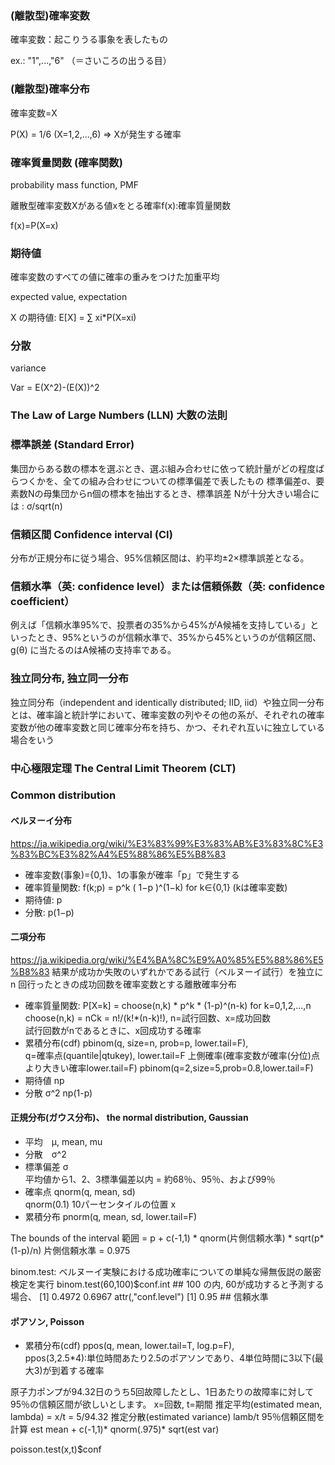 
### (離散型)確率変数
確率変数：起こりうる事象を表したもの

ex.: "1",...,"6" （＝さいころの出うる目）

### (離散型)確率分布
確率変数=X

P(X) = 1/6 (X=1,2,...,6) => Xが発生する確率

### 確率質量関数 (確率関数)
probability mass function, PMF

離散型確率変数Xがある値xをとる確率f(x):確率質量関数

f(x)=P(X=x)

### 期待値
確率変数のすべての値に確率の重みをつけた加重平均

expected value, expectation

X の期待値: E[X] = ∑ xi*P(X=xi)    

### 分散
variance

Var = E(X^2)-(E(X))^2


### The Law of Large Numbers (LLN) 大数の法則

### 標準誤差 (Standard Error)
集団からある数の標本を選ぶとき、選ぶ組み合わせに依って統計量がどの程度ばらつくかを、全ての組み合わせについての標準偏差で表したもの
標準偏差σ、要素数Nの母集団からn個の標本を抽出するとき、標準誤差
Nが十分大きい場合には : σ/sqrt(n)

### 信頼区間 Confidence interval (CI)
分布が正規分布に従う場合、95%信頼区間は、約平均±2×標準誤差となる。 

### 信頼水準（英: confidence level）または信頼係数（英: confidence coefficient）

例えば「信頼水準95%で、投票者の35%から45%がA候補を支持している」といったとき、95%というのが信頼水準で、35%から45%というのが信頼区間、g(θ) に当たるのはA候補の支持率である。 

### 独立同分布, 独立同一分布
独立同分布（independent and identically distributed; IID, iid）や独立同一分布とは、確率論と統計学において、確率変数の列やその他の系が、それぞれの確率変数が他の確率変数と同じ確率分布を持ち、かつ、それぞれ互いに独立している場合をいう

### 中心極限定理 The Central Limit Theorem (CLT) 



### Common distribution

#### ベルヌーイ分布
https://ja.wikipedia.org/wiki/%E3%83%99%E3%83%AB%E3%83%8C%E3%83%BC%E3%82%A4%E5%88%86%E5%B8%83

- 確率変数(事象)={0,1}、1の事象が確率「p」で発生する
- 確率質量関数: f(k;p) = p^k ( 1−p )^(1−k) for  k∈{0,1}  (kは確率変数)
- 期待値: p
- 分散: p(1−p)

#### 二項分布
https://ja.wikipedia.org/wiki/%E4%BA%8C%E9%A0%85%E5%88%86%E5%B8%83
結果が成功か失敗のいずれかである試行（ベルヌーイ試行）を独立に n 回行ったときの成功回数を確率変数とする離散確率分布
- 確率質量関数: P[X=k] = choose(n,k) * p^k * (1-p)^(n-k)  for k=0,1,2,...,n <br/>
choose(n,k) = nCk = n!/(k!*(n-k)!), n=試行回数、x=成功回数 <br/>
試行回数がnであるときに、x回成功する確率
- 累積分布(cdf)
pbinom(q, size=n, prob=p, lower.tail=F), <br/>
q=確率点(quantile|qtukey), lower.tail=F 上側確率(確率変数が確率(分位)点より大きい確率lower.tail=F)
pbinom(q=2,size=5,prob=0.8,lower.tail=F)
- 期待値 np
- 分散 σ^2 np(1-p)

#### 正規分布(ガウス分布)、 the normal distribution, Gaussian 
- 平均　μ, mean, mu
- 分散　σ^2
- 標準偏差 σ <br/>
平均値から1、2、3標準偏差以内 = 約68％、95％、および99％
- 確率点 qnorm(q, mean, sd) <br/>
qnorm(0.1) 10パーセンタイルの位置 x
- 累積分布 
pnorm(q, mean, sd, lower.tail=F)

The bounds of the interval
範囲 = p + c(-1,1) * qnorm(片側信頼水準) * sqrt(p*(1-p)/n)
片側信頼水準 = 0.975

binom.test: ベルヌーイ実験における成功確率についての単純な帰無仮説の厳密検定を実行
binom.test(60,100)$conf.int  ## 100 の内, 60が成功すると予測する場合、
 [1] 0.4972 0.6967
 attr(,"conf.level")
 [1] 0.95 ## 信頼水準


#### ポアソン, Poisson

- 累積分布(cdf)
ppos(q, mean, lower.tail=T, log.p=F), <br/>
ppos(3,2.5*4):単位時間あたり2.5のポアソンであり、4単位時間に3以下(最大3)が到着する確率

原子力ポンプが94.32日のうち5回故障したとし、1日あたりの故障率に対して95％の信頼区間が欲しいとします。
x=回数, t=期間
推定平均(estimated mean, lambda) = x/t = 5/94.32
推定分散(estimated variance) lamb/t
95％信頼区間を計算 est mean + c(-1,1)* qnorm(.975)* sqrt(est var)

poisson.test(x,t)$conf

